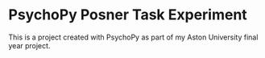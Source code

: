 # PsychoPy Posner Task Experiment
This is a project created with PsychoPy as part of my Aston University final year project.
